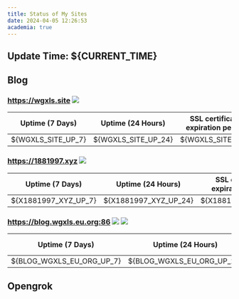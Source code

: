 ```yaml
---
title: Status of My Sites 
date: 2024-04-05 12:26:53
academia: true
---
```


## Update Time: ${CURRENT_TIME}

## Blog

### https://wgxls.site ![](https://cdn.jsdelivr.net/gh/WANG-Guangxin/wang-guangxin.github.io/source/img/${STATUS_WGXLS_SITE})

|  Uptime (7 Days)   |  Uptime (24 Hours)  | SSL certificate expiration period |
| :----------------: | :-----------------: | :-------------------------------: |
| ${WGXLS_SITE_UP_7} | ${WGXLS_SITE_UP_24} |         ${WGXLS_SITE_SSL}         |

### https://1881997.xyz ![](https://cdn.jsdelivr.net/gh/WANG-Guangxin/wang-guangxin.github.io/source/img/${STATUS_1881997_XYZ})

|  Uptime (7 Days)   |  Uptime (24 Hours)  | SSL certificate expiration period |
| :----------------: | :-----------------: | :-------------------------------: |
| ${X1881997_XYZ_UP_7} | ${X1881997_XYZ_UP_24} |         ${X1881997_XYZ_SSL}         |

### https://blog.wgxls.eu.org:86 ![](https://cdn.jsdelivr.net/gh/WANG-Guangxin/wang-guangxin.github.io/source/img/${STATUS_BLOG_WGXLS_EU_ORG}) ![](https://cdn.jsdelivr.net/gh/WANG-Guangxin/wang-guangxin.github.io/source/img/China-Friendly-green.svg) 

|  Uptime (7 Days)   |  Uptime (24 Hours)  | SSL certificate expiration period |
| :----------------: | :-----------------: | :-------------------------------: |
| ${BLOG_WGXLS_EU_ORG_UP_7} | ${BLOG_WGXLS_EU_ORG_UP_24} |         ${BLOG_WGXLS_EU_ORG_SSL}         |

## Opengrok